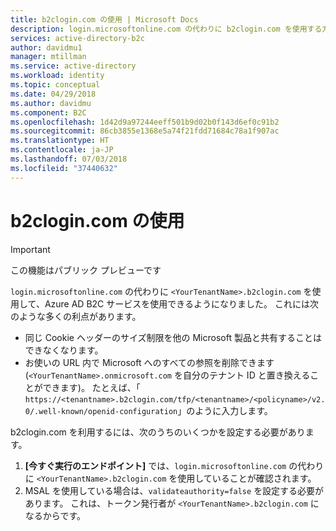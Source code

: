 ```yaml
---
title: b2clogin.com の使用 | Microsoft Docs
description: login.microsoftonline.com の代わりに b2clogin.com を使用する方法について説明します。
services: active-directory-b2c
author: davidmu1
manager: mtillman
ms.service: active-directory
ms.workload: identity
ms.topic: conceptual
ms.date: 04/29/2018
ms.author: davidmu
ms.component: B2C
ms.openlocfilehash: 1d42d9a97244eeff501b9d02b0f143d6ef0c91b2
ms.sourcegitcommit: 86cb3855e1368e5a74f21fdd71684c78a1f907ac
ms.translationtype: HT
ms.contentlocale: ja-JP
ms.lasthandoff: 07/03/2018
ms.locfileid: "37440632"
---
```

# <a name="using-b2clogincom"></a>b2clogin.com の使用

>[!IMPORTANT]
>この機能はパブリック プレビューです 
>

`login.microsoftonline.com` の代わりに `<YourTenantName>.b2clogin.com` を使用して、Azure AD B2C サービスを使用できるようになりました。  これには次のような多くの利点があります。
* 同じ Cookie ヘッダーのサイズ制限を他の Microsoft 製品と共有することはできなくなります。
* お使いの URL 内で Microsoft へのすべての参照を削除できます (`<YourTenantName>.onmicrosoft.com` を自分のテナント ID と置き換えることができます)。 たとえば、「 `https://<tenantname>.b2clogin.com/tfp/<tenantname>/<policyname>/v2.0/.well-known/openid-configuration`」のように入力します。

 b2clogin.com を利用するには、次のうちのいくつかを設定する必要があります。

1. **[今すぐ実行のエンドポイント]** では、`login.microsoftonline.com` の代わりに `<YourTenantName>.b2clogin.com` を使用していることが確認されます。
2. MSAL を使用している場合は、`validateauthority=false` を設定する必要があります。  これは、トークン発行者が `<YourTenantName>.b2clogin.com` になるからです。